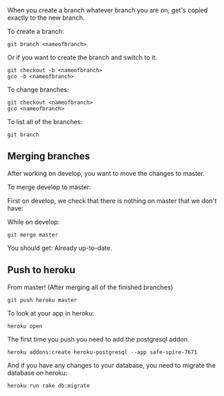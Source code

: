 When you create a branch whatever branch you are on, get's copied exactly to the new branch.

To create a branch:

```
git branch <nameofbranch> 
```

Or if you want to create the branch and switch to it.

```
git checkout -b <nameofbranch>
gco -b <nameofbranch>
```

To change branches:

```
git checkout <nameofbranch>
gco <nameofbranch>
```

To list all of the branches:

```
git branch
```

## Merging branches

After working on develop, you want to move the changes to master.

To merge develop to master:

First on develop, we check that there is nothing on master that we don't have:

While on develop:

```
git merge master
```

You should get: Already up-to-date.

## Push to heroku

From master! (After merging all of the finished branches)

```
git push heroku master
```

To look at your app in heroku:

```
heroku open
```

The first time you push you need to add the postgresql addon.

```
heroku addons:create heroku-postgresql --app safe-spire-7671
```

And if you have any changes to your database, you need to migrate the database on heroku:

```
heroku run rake db:migrate
```

